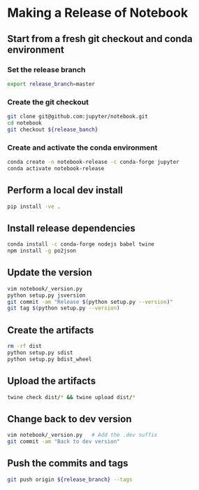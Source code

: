 # Making a Release of Notebook

## Start from a fresh git checkout and conda environment

### Set the release branch

```bash
export release_branch=master
```

### Create the git checkout

```bash
git clone git@github.com:jupyter/notebook.git
cd notebook
git checkout ${release_banch}
```

### Create and activate the conda environment

```bash
conda create -n notebook-release -c conda-forge jupyter
conda activate notebook-release
```

## Perform a local dev install

```bash
pip install -ve .
```

## Install release dependencies

```bash
conda install -c conda-forge nodejs babel twine
npm install -g po2json
```

## Update the version

```bash
vim notebook/_version.py
python setup.py jsversion
git commit -am "Release $(python setup.py --version)"
git tag $(python setup.py --version)
```

## Create the artifacts

```bash
rm -rf dist
python setup.py sdist
python setup.py bdist_wheel
```

## Upload the artifacts

```bash
twine check dist/* && twine upload dist/*
```

## Change back to dev version

```bash
vim notebook/_version.py   # Add the .dev suffix
git commit -am "Back to dev version"
```

## Push the commits and tags

```bash
git push origin ${release_branch} --tags
```
